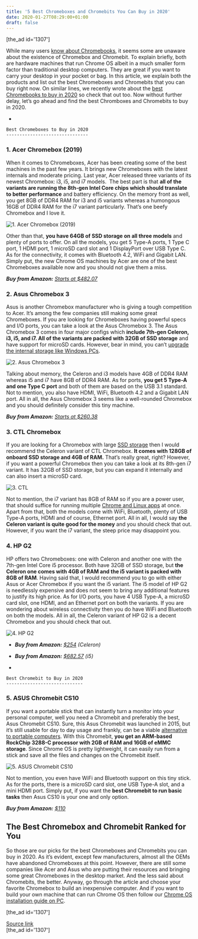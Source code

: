 ```yaml
---
title: '5 Best Chromeboxes and Chromebits You Can Buy in 2020'
date: 2020-01-27T08:29:00+01:00
draft: false
---
```


\[the\_ad id='1307'\]  
  

  

While many users [know about Chromebooks](https://beebom.com/what-is-a-chromebook/), it seems some are unaware about the existence of Chromebox and Chromebit. To explain briefly, both are hardware machines that run Chrome OS albeit in a much smaller form factor than traditional desktop computers. They are great if you want to carry your desktop in your pocket or bag. In this article, we explain both the products and list out the best Chromeboxes and Chromebits that you can buy right now. On similar lines, we recently wrote about the [best Chromebooks to buy in 2020](https://beebom.com/best-chromebooks-you-can-buy/) so check that out too. Now without further delay, let’s go ahead and find the best Chromboxes and Chromebits to buy in 2020.  

*     
    
    Best Chromeboxes to Buy in 2020
    -------------------------------
    
      
    
  

### 1\. Acer Chromebox (2019)

  

When it comes to Chromeboxes, Acer has been creating some of the best machines in the past few years. It brings new Chromeboxes with the latest internals and moderate pricing. Last year, Acer released three variants of its newest Chromebox: i3, i5, and i7 models.  The best part is that **all of the variants are running the 8th-gen Intel Core chips which should translate to better performance** and battery efficiency. On the memory front as well, you get 8GB of DDR4 RAM for i3 and i5 variants whereas a humongous 16GB of DDR4 RAM for the i7 variant particularly. That’s one beefy Chromebox and I love it.  

![1. Acer Chromebox (2019)](https://beebom.com/wp-content/uploads/2020/01/1.-Acer-Chromebox-2019.jpg)

Other than that, **you have 64GB of SSD storage on all three models** and plenty of ports to offer. On all the models, you get 5 Type-A ports, 1 Type C port, 1 HDMI port, 1 microSD card slot and 1 DisplayPort over USB Type C. As for the connectivity, it comes with Bluetooth 4.2, WiFi and Gigabit LAN. Simply put, the new Chrome OS machines by Acer are one of the best Chromeboxes available now and you should not give them a miss.  

_**Buy from Amazon:** [Starts at $482.07](https://geni.us/WBdylU)_  

### 2\. Asus Chromebox 3

  

Asus is another Chromebox manufacturer who is giving a tough competition to Acer. It’s among the few companies still making some great Chromeboxes. If you are looking for Chromeboxes having powerful specs and I/O ports, you can take a look at the Asus Chromebox 3. The Asus Chromebox 3 comes in four major configs which **include 7th-gen Celeron, i3, i5, and i7. All of the variants are packed with 32GB of SSD storage** and have support for microSD cards. However, bear in mind, you can’t [upgrade the internal storage like Windows PCs](https://beebom.com/how-migrate-windows-10-to-ssd/).  

![2. Asus Chromebox 3](https://beebom.com/wp-content/uploads/2020/01/2.-Asus-Chromebox-3.jpg)

Talking about memory, the Celeron and i3 models have 4GB of DDR4 RAM whereas i5 and i7 have 8GB of DDR4 RAM. As for ports, **you get 5 Type-A and one Type C port** and both of them are based on the USB 3.1 standard. Not to mention, you also have HDMI, WiFi, Bluetooth 4.2 and a Gigabit LAN port. All in all, the Asus Chromebox 3 seems like a well-rounded Chromebox and you should definitely consider this tiny machine.  

_**Buy from Amazon:** [Starts at $260.38](https://geni.us/cnSdLdU)_

  
  

  

### 3\. CTL Chromebox

  

If you are looking for a Chromebox with large [SSD storage](https://beebom.com/ssd-vs-hdd-vs-sshd/) then I would recommend the Celeron variant of CTL Chromebox. **It comes with 128GB of onboard SSD storage and 4GB of RAM.** That’s really great, right? However, if you want a powerful Chromebox then you can take a look at its 8th-gen i7 variant. It has 32GB of SSD storage, but you can expand it internally and can also insert a microSD card.  

![3. CTL](https://beebom.com/wp-content/uploads/2020/01/3.-CTL-Chromebox.jpg)

Not to mention, the i7 variant has 8GB of RAM so if you are a power user, that should suffice for running multiple [Chrome and Linux apps](https://beebom.com/best-chrome-os-apps-install-chromebook/) at once. Apart from that, both the models come with WiFi, Bluetooth, plenty of USB Type-A ports, HDMI and of course, Ethernet port. All in all, I would say **the Celeron variant is quite good for the money** and you should check that out. However, if you want the i7 variant, the steep price may disappoint you.  

### 4\. HP G2

  

HP offers two Chromeboxes: one with Celeron and another one with the 7th-gen Intel Core i5 processor. Both have 32GB of SSD storage, but **the Celeron one comes with 4GB of RAM and the i5 variant is packed with 8GB of RAM**. Having said that, I would recommend you to go with either Asus or Acer Chromebox if you want the i5 variant. The i5 model of HP G2 is needlessly expensive and does not seem to bring any additional features to justify its high price. As for I/O ports, you have 4 USB Type-A, a microSD card slot, one HDMI, and an Ethernet port on both the variants. If you are wondering about wireless connectivity then you do have WiFi and Bluetooth on both the models. All in all, the Celeron variant of HP G2 is a decent Chromebox and you should check that out.  

![4. HP G2](https://beebom.com/wp-content/uploads/2020/01/4.-HP-G2.jpg)

*   _**Buy from Amazon:** [$254](https://geni.us/oXymI) (Celeron)_
  
*   _**Buy from Amazon:** [$682.57](https://geni.us/K2bWS) (i5)_
  
*     
    
    Best Chromebit to Buy in 2020
    -----------------------------
    
      
    
  

### 5\. ASUS Chromebit CS10

  

If you want a portable stick that can instantly turn a monitor into your personal computer, well you need a Chromebit and preferably the best, Asus Chromebit CS10. Sure, this Asus Chromebit was launched in 2015, but it’s still usable for day to day usage and frankly, can be a viable [alternative to portable computers](https://beebom.com/best-raspberry-pi-4-alternatives-you/). With this Chromebit, **you get an ARM-based RockChip 3288-C processor with 2GB of RAM and 16GB of eMMC storage**. Since Chrome OS is pretty lightweight, it can easily run from a stick and save all the files and changes on the Chromebit itself.  

![5. ASUS Chromebit CS10](https://beebom.com/wp-content/uploads/2020/01/5.-ASUS-Chromebit-CS10.jpg)

Not to mention, you even have WiFi and Bluetooth support on this tiny stick. As for the ports, there is a microSD card slot, one USB Type-A slot, and a mini HDMI port. Simply put, if you want the **best Chromebit to run basic tasks** then Asus CS10 is your one and only option.  

_**Buy from Amazon:** [$110](https://geni.us/nOR9WKB)_  

The Best Chromebox and Chromebit Ranked for You
-----------------------------------------------

  

So those are our picks for the best Chromeboxes and Chromebits you can buy in 2020. As it’s evident, except few manufacturers, almost all the OEMs have abandoned Chromeboxes at this point. However, there are still some companies like Acer and Asus who are putting their resources and bringing some great Chromeboxes in the desktop market. And the less said about Chromebits, the better. Anyway, go through the article and choose your favorite Chromebox to build an inexpensive computer. And if you want to build your own machine that can run Chrome OS then follow our [Chrome OS installation guide on PC](https://beebom.com/how-install-chrome-os-on-pc/).  

  
  
\[the\_ad id='1307'\]  
  
[Source link](https://beebom.com/best-chromeboxes-chromebits/)  
\[the\_ad id='1307'\]